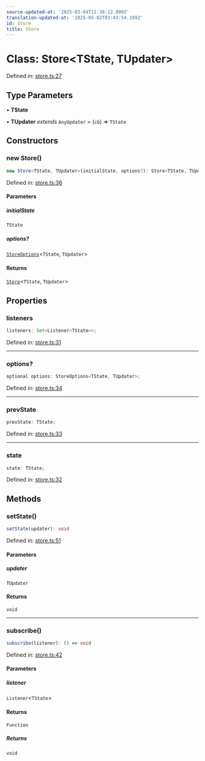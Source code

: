 ```yaml
---
source-updated-at: '2025-03-04T11:38:12.000Z'
translation-updated-at: '2025-05-02T03:43:54.199Z'
id: Store
title: Store
---
```


<!-- DO NOT EDIT: this page is autogenerated from the type comments -->

# Class: Store\<TState, TUpdater\>

Defined in: [store.ts:27](https://github.com/TanStack/store/blob/main/packages/store/src/store.ts#L27)

## Type Parameters

• **TState**

• **TUpdater** *extends* `AnyUpdater` = (`cb`) => `TState`

## Constructors

### new Store()

```ts
new Store<TState, TUpdater>(initialState, options?): Store<TState, TUpdater>
```

Defined in: [store.ts:36](https://github.com/TanStack/store/blob/main/packages/store/src/store.ts#L36)

#### Parameters

##### initialState

`TState`

##### options?

[`StoreOptions`](../interfaces/storeoptions.md)\<`TState`, `TUpdater`\>

#### Returns

[`Store`](store.md)\<`TState`, `TUpdater`\>

## Properties

### listeners

```ts
listeners: Set<Listener<TState>>;
```

Defined in: [store.ts:31](https://github.com/TanStack/store/blob/main/packages/store/src/store.ts#L31)

***

### options?

```ts
optional options: StoreOptions<TState, TUpdater>;
```

Defined in: [store.ts:34](https://github.com/TanStack/store/blob/main/packages/store/src/store.ts#L34)

***

### prevState

```ts
prevState: TState;
```

Defined in: [store.ts:33](https://github.com/TanStack/store/blob/main/packages/store/src/store.ts#L33)

***

### state

```ts
state: TState;
```

Defined in: [store.ts:32](https://github.com/TanStack/store/blob/main/packages/store/src/store.ts#L32)

## Methods

### setState()

```ts
setState(updater): void
```

Defined in: [store.ts:51](https://github.com/TanStack/store/blob/main/packages/store/src/store.ts#L51)

#### Parameters

##### updater

`TUpdater`

#### Returns

`void`

***

### subscribe()

```ts
subscribe(listener): () => void
```

Defined in: [store.ts:42](https://github.com/TanStack/store/blob/main/packages/store/src/store.ts#L42)

#### Parameters

##### listener

`Listener`\<`TState`\>

#### Returns

`Function`

##### Returns

`void`
